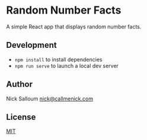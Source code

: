 # Random Number Facts

A simple React app that displays random number facts.

## Development

* `npm install` to install dependencies
* `npm run serve` to launch a local dev server

## Author

Nick Salloum <nick@callmenick.com>

## License

[MIT](LICENSE)
